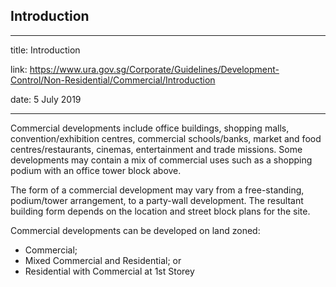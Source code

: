 ## Introduction
---
title: Introduction

link: https://www.ura.gov.sg/Corporate/Guidelines/Development-Control/Non-Residential/Commercial/Introduction

date: 5 July 2019

---


Commercial developments include office buildings, shopping malls, convention/exhibition centres, commercial schools/banks, market and food centres/restaurants, cinemas, entertainment and trade missions. Some developments may contain a mix of commercial uses such as a shopping podium with an office tower block above.

The form of a commercial development may vary from a free-standing, podium/tower arrangement, to a party-wall development. The resultant building form depends on the location and street block plans for the site.

Commercial developments can be developed on land zoned:

-   Commercial;
-   Mixed Commercial and Residential; or
-   Residential with Commercial at 1st Storey



